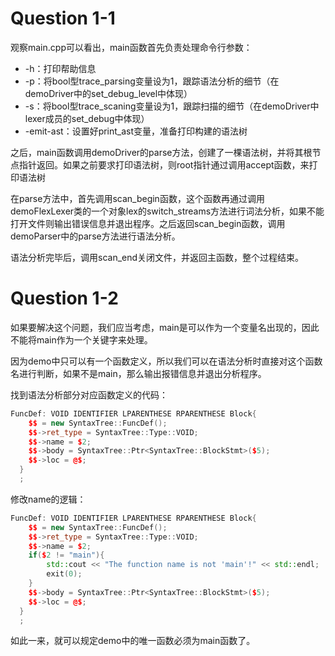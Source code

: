 # Question 1-1

观察main.cpp可以看出，main函数首先负责处理命令行参数：

* -h：打印帮助信息
* -p：将bool型trace_parsing变量设为1，跟踪语法分析的细节（在demoDriver中的set_debug_level中体现）
* -s：将bool型trace_scaning变量设为1，跟踪扫描的细节（在demoDriver中lexer成员的set_debug中体现）
* -emit-ast：设置好print_ast变量，准备打印构建的语法树

之后，main函数调用demoDriver的parse方法，创建了一棵语法树，并将其根节点指针返回。如果之前要求打印语法树，则root指针通过调用accept函数，来打印语法树

在parse方法中，首先调用scan_begin函数，这个函数再通过调用demoFlexLexer类的一个对象lex的switch_streams方法进行词法分析，如果不能打开文件则输出错误信息并退出程序。之后返回scan_begin函数，调用demoParser中的parse方法进行语法分析。

语法分析完毕后，调用scan_end关闭文件，并返回主函数，整个过程结束。

# Question 1-2

如果要解决这个问题，我们应当考虑，main是可以作为一个变量名出现的，因此不能将main作为一个关键字来处理。

因为demo中只可以有一个函数定义，所以我们可以在语法分析时直接对这个函数名进行判断，如果不是main，那么输出报错信息并退出分析程序。

找到语法分析部分对应函数定义的代码：

```c++
FuncDef: VOID IDENTIFIER LPARENTHESE RPARENTHESE Block{
    $$ = new SyntaxTree::FuncDef();
    $$->ret_type = SyntaxTree::Type::VOID;
    $$->name = $2;
    $$->body = SyntaxTree::Ptr<SyntaxTree::BlockStmt>($5);
    $$->loc = @$;
  }
  ;
```

修改name的逻辑：

```c++
FuncDef: VOID IDENTIFIER LPARENTHESE RPARENTHESE Block{
    $$ = new SyntaxTree::FuncDef();
    $$->ret_type = SyntaxTree::Type::VOID;
    $$->name = $2;
    if($2 != "main"){
        std::cout << "The function name is not 'main'!" << std::endl;
        exit(0);
    }
    $$->body = SyntaxTree::Ptr<SyntaxTree::BlockStmt>($5);
    $$->loc = @$;
  }
  ;
```

如此一来，就可以规定demo中的唯一函数必须为main函数了。